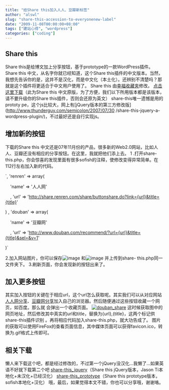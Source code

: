 ```yaml
---
title: "给Share this加入人人、豆瓣新标签"
author: "alswl"
slug: "share-this-accession-to-everyonenew-label"
date: "2009-11-08T00:00:00+08:00"
tags: ["建站心得", "wordpress"]
categories: ["coding"]
---
```


## Share this

Share this是给博文加上分享按钮，基于prototype的一款WordPress插件。 Share this
中文，从名字你就已经知道，这个Share
this插件的中文版本。当然，我想先告诉你的是，这并不是汉化，而是中文化（本土化）。还辨别不清楚吗？那就是这个插件将更适合于中文用户使用了。 Share
this 由[幸福收藏夹](http://www.happinesz.cn/archives/328/)修改。
[点击这里下载](http://www.happinesz.cn/file/share-this.zip)（此为Share this
中文原版，为了方便，我们以下所用版本都是该版本，请不要升级你的Share this插件，否则会还原为英文） share-this唯一遗憾是用的prototy
pe，这个js比较大，网上有[jQuery版本的第三方修改版](http://www.thunderguy.com/semicolon/2007/07/30
/share-this-jquery-a-wordpress-plugin/)，不过最好还是自行实现js。

## 增加新的按钮

下载的Share this 中文还是07年11月份的产品，很多新的Web2.0网站，比如人人、豆瓣还没有相应的分享按钮。在这里，我就把他们添上去。 1
.打开share-this.php，你会惊喜的发现里面有很多sofish的注释，使修改变得异常简单。在112行左右加入新的代码。

`, 'renren' => array(

    'name' => '人人网'

    , 'url' =>
'http://share.renren.com/share/buttonshare.do?link={url}&title={title}'

) , 'douban' => array(

    'name' => '豆瓣网'

    , 'url' =>
'http://www.douban.com/recommend/?url={url}&title={title}&sel=&v=1'

)`

2.加入网站图片，你可以保存![image](https://4ocf5n.dijingchao.com/upload_dropbox/201612/404.png)
和![image](https://4ocf5n.dijingchao.com/upload_dropbox/201612/404.png) 并上传到share-
this.php同一文件夹下。 3.刷新页面，你会发现新的按钮出来了。

## 加入更多按钮

其实加入按钮的关键在于相应url，这个url怎么获取呢。其实我们可以从对应网站[人人网分享](http://share.renren.com/)、[豆瓣网分享](http://www.douban.com/service/bookmarklet)加入自己的浏览器。然后随便通过这些按钮收藏一个网页，如百度。那么就
会弹出一个收藏页面。 [![douban_share](https://4ocf5n.dijingchao.com/upload_dropbox/200911/douban_share.jpg)](https://4ocf5n.dijingchao.com/upload_dropbox/200911/douban_share.jpg)
这时候获取图中的网页地址，然后修改其中真实的url和title，替换为{url},{title}，这两个标记供share-this插件识别
。再将相应代码加入share-this.php，就大功告成了。
图片的获取可以使用FireFox的查看页面信息，其中媒体页面可以获得favicon.ico，转换为.gif格式上传即可。

## 相关下载

懒人来下载这个吧，都是经过修改的，不过第一个jQuery没汉化...我懒了...如果英语不好就下载第二个吧 [share-this_jquery](https://4ocf5n.dijingchao.com/upload_dropbox/200911/share-this_jquery.zip)（Share this
jQuery版本，Jason Ti本地化+未汉化+已经汉化） [share-this_prototype](https://4ocf5n.dijingchao.com/upload_dropbox/200911/share-this_prototype.zip)（Share this
prototype版本，sofish本地化+汉化） 哦，最后，如果觉得本文不错，你也可以分享哦，谢谢咯。

